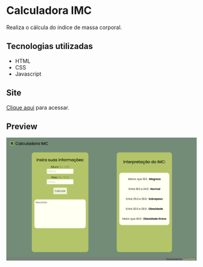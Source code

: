 # Calculadora IMC
Realiza o cálcula do índice de massa corporal.

## Tecnologias utilizadas
- HTML
- CSS
- Javascript

## Site
<a href="https://calculadora-imc1.netlify.app/">Clique aqui</a> para acessar.

## Preview
![alt text](https://github.com/lucasreald/Calculadora-IMC/blob/main/img/siteImg.png?raw=true)
